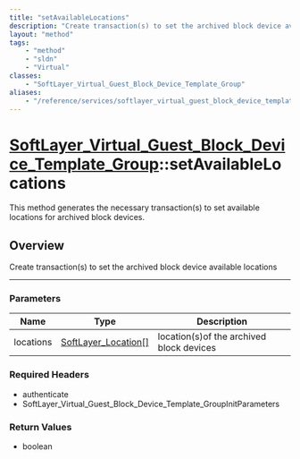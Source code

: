```yaml
---
title: "setAvailableLocations"
description: "Create transaction(s) to set the archived block device available locations"
layout: "method"
tags:
    - "method"
    - "sldn"
    - "Virtual"
classes:
    - "SoftLayer_Virtual_Guest_Block_Device_Template_Group"
aliases:
    - "/reference/services/softlayer_virtual_guest_block_device_template_group/setAvailableLocations"
---
```

# [SoftLayer_Virtual_Guest_Block_Device_Template_Group](/reference/services/SoftLayer_Virtual_Guest_Block_Device_Template_Group)::setAvailableLocations

This method generates the necessary transaction(s) to set available locations for archived block devices. 


## Overview 
Create transaction(s) to set the archived block device available locations

-----

### Parameters 
|Name | Type | Description |
| --- | --- | --- |
|locations| <a href='/reference/datatypes/SoftLayer_Location'>SoftLayer_Location[] </a>| location(s)of the archived block devices|


### Required Headers
* authenticate
* SoftLayer_Virtual_Guest_Block_Device_Template_GroupInitParameters


### Return Values
* boolean




